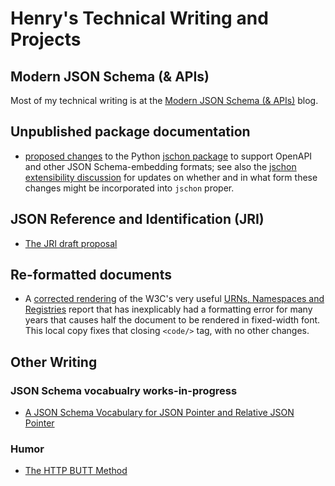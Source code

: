 # Henry's Technical Writing and Projects

## Modern JSON Schema (& APIs)

Most of my technical writing is at the [Modern JSON Schema (& APIs)](https://modern-json-schema.com) blog.

## Unpublished package documentation

* [proposed changes](./renderings/jschon-for-oascomply) to the Python [jschon package](https://pypi.org/project/jschon/) to support OpenAPI and other JSON Schema-embedding formats; see also the [jschon extensibility discussion](https://github.com/marksparkza/jschon/discussions/108) for updates on whether and in what form these changes might be incorporated into `jschon` proper.

## JSON Reference and Identification (JRI)

* [The JRI draft proposal](./renderings/draft-handrews-jri.html)

## Re-formatted documents

* A [corrected rendering](./renderings/W3C-URNsAndRegistries-50.html) of the W3C's very useful [URNs, Namespaces and Registries](https://www.w3.org/2001/tag/doc/URNsAndRegistries-50) report that has inexplicably had a formatting error for many years that causes half the document to be rendered in fixed-width font.  This local copy fixes that closing <code>&lt;code/&gt;</code> tag, with no other changes.

## Other Writing

### JSON Schema vocabualry works-in-progress
* [A JSON Schema Vocabulary for JSON Pointer and Relative JSON Pointer](/jsonpointer-jsonschema-vocabulary/)

### Humor
* [The HTTP BUTT Method](./lulz/draft-handrews-butt-method.html)

